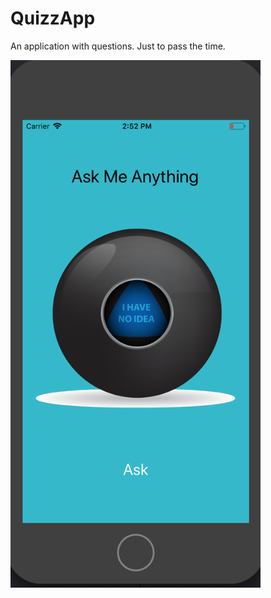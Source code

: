 # QuizzApp
An application with questions. Just to pass the time.

<img src="Images/ball.png" width="400" >
